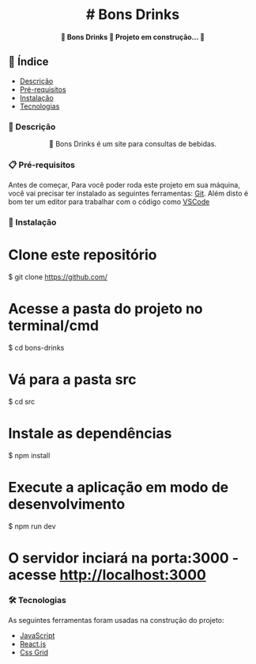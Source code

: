 <h1 align="center">
# Bons Drinks
</h1>

<h4 align="center"> 
	🚧  Bons Drinks 🚀 Projeto em construção...  🚧
</h4>

## 📌 Índice
<!--ts-->
   * [Descrição](###Descrição)
   * [Pré-requisitos](###Pré-requisitos)
   * [Instalação](###instalacao)
   * [Tecnologias](#Tecnologias)
<!--te-->


### 🔖 Descrição
<p align="center">🚀 Bons Drinks é um site para consultas de bebidas.</p>


### 📋 Pré-requisitos

Antes de começar, Para você poder roda este projeto em sua máquina, você vai precisar ter instalado as seguintes ferramentas:
[Git](https://git-scm.com). 
Além disto é bom ter um editor para trabalhar com o código como [VSCode](https://code.visualstudio.com/)


### 🔧 Instalação

# Clone este repositório
$ git clone <https://github.com/>

# Acesse a pasta do projeto no terminal/cmd
$ cd bons-drinks

# Vá para a pasta src
$ cd src

# Instale as dependências
$ npm install

# Execute a aplicação em modo de desenvolvimento
$ npm run dev

# O servidor inciará na porta:3000 - acesse <http://localhost:3000>


### 🛠 Tecnologias

As seguintes ferramentas foram usadas na construção do projeto:

- [JavaScript](https://developer.mozilla.org/pt-BR/docs/Web/JavaScript/Guide/Introduction)
- [React.js](https://reactjs.org/)
- [Css Grid](https://www.w3schools.com/css/css_grid.asp)



